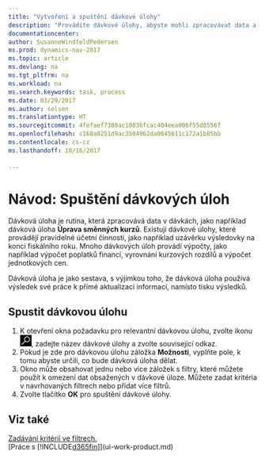 ```yaml
---
title: "Vytvoření a spuštění dávkové úlohy"
description: "Provádíte dávkové úlohy, abyste mohli zpracovávat data a aktualizovat informace, například provádět pravidelné účetní činnosti nebo provádět výpočty."
documentationcenter: 
author: SusanneWindfeldPedersen
ms.prod: dynamics-nav-2017
ms.topic: article
ms.devlang: na
ms.tgt_pltfrm: na
ms.workload: na
ms.search.keywords: task, process
ms.date: 03/29/2017
ms.author: solsen
ms.translationtype: HT
ms.sourcegitcommit: 4fefaef7380ac10836fcac404eea006f55d8556f
ms.openlocfilehash: c168a0251d9ac3504962da0045611c172a1b85bb
ms.contentlocale: cs-cz
ms.lasthandoff: 10/16/2017

---
```

# <a name="how-to-run-batch-jobs"></a>Návod: Spuštění dávkových úloh
Dávková úloha je rutina, která zpracovává data v dávkách, jako například dávková úloha **Úprava směnných kurzů**. Existují dávkové úlohy, které provádějí pravidelné účetní činnosti, jako například uzávěrku výsledovky na konci fiskálního roku. Mnoho dávkových úloh provádí výpočty, jako například výpočet poplatků financí, vyrovnání kurzových rozdílů a výpočet jednotkových cen.

Dávková úloha je jako sestava, s výjimkou toho, že dávková úloha používá výsledek své práce k přímé aktualizaci informací, namísto tisku výsledků.

## <a name="to-run-a-batch-job"></a>Spustit dávkovou úlohu
1. K otevření okna požadavku pro relevantní dávkovou úlohu, zvolte ikonu ![Hledat stránku nebo sestavu](media/ui-search/search_small.png "Ikona Hledat stránku nebo sestavu"), zadejte název dávkové úlohy a zvolte související odkaz.
2. Pokud je zde pro dávkovou úlohu záložka **Možnosti**, vyplňte pole, k tomu abyste určili, co bude dávková úloha dělat.
3. Okno může obsahovat jednu nebo více záložek s filtry, které můžete použít k omezení dat obsažených v dávkové úloze. Můžete zadat kritéria v navrhovaných filtrech nebo přidat více filtrů.
4. Zvolte tlačítko **OK** pro spuštění dávkové úlohy.

## <a name="see-also"></a>Viz také
[Zadávání kritérií ve filtrech.](ui-enter-criteria-filters.md)  
[Práce s [!INCLUDE[d365fin](includes/d365fin_md.md)]](ui-work-product.md)

